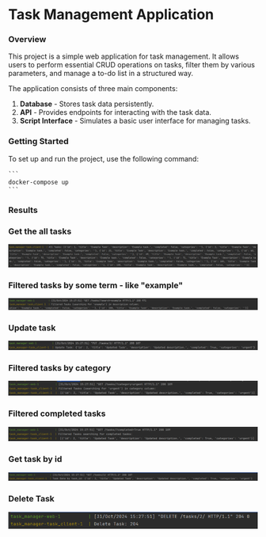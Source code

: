 # Task Management Application

### Overview
This project is a simple web application for task management. It allows users to perform essential CRUD operations on tasks, filter them by various parameters, and manage a to-do list in a structured way.

The application consists of three main components:
1. **Database** - Stores task data persistently.
2. **API** - Provides endpoints for interacting with the task data.
3. **Script Interface** - Simulates a basic user interface for managing tasks.

### Getting Started
To set up and run the project, use the following command:

    ```
    docker-compose up
    ```

### Results


### Get the all tasks
![](task_manager/images/‏‏1.PNG)

### Filtered tasks by some term - like  "example"
![](task_manager/images/‏‏2.PNG)

### Update task
![](task_manager/images/‏‏3.PNG)

### Filtered tasks by category
![](task_manager/images/‏‏4.PNG)

### Filtered completed tasks
![](task_manager/images/‏‏5.PNG)

### Get task by id
![](task_manager/images/‏‏6.PNG)

### Delete Task
![](task_manager/images/‏‏7.PNG)

